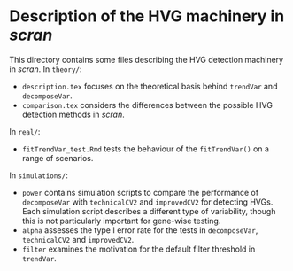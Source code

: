 # Description of the HVG machinery in _scran_

This directory contains some files describing the HVG detection machinery in _scran_.
In `theory/`:

- `description.tex` focuses on the theoretical basis behind `trendVar` and `decomposeVar`.
- `comparison.tex` considers the differences between the possible HVG detection methods in _scran_.

In `real/`:

- `fitTrendVar_test.Rmd` tests the behaviour of the `fitTrendVar()` on a range of scenarios.

In `simulations/`:

- `power` contains simulation scripts to compare the performance of `decomposeVar` with `technicalCV2` and `improvedCV2` for detecting HVGs.
Each simulation script describes a different type of variability, though this is not particularly important for gene-wise testing.
- `alpha` assesses the type I error rate for the tests in `decomposeVar`, `technicalCV2` and `improvedCV2`.
- `filter` examines the motivation for the default filter threshold in `trendVar`.
